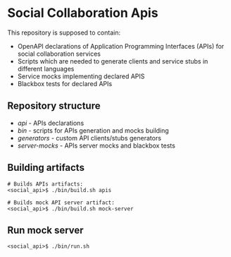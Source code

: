 # Social Collaboration Apis
This repository is supposed to contain:
* OpenAPI declarations of Application Programming Interfaces (APIs) for social collaboration services
* Scripts which are needed to generate clients and service stubs in different languages
* Service mocks implementing declared APIS
* Blackbox tests for declared APIs

## Repository structure
* _api_ - APIs declarations
* _bin_ - scripts for APIs generation and mocks building
* _generators_ - custom API clients/stubs generators
* _server-mocks_ - APIs server mocks and blackbox tests

## Building artifacts
    # Builds APIs artifacts:
    <social_api>$ ./bin/build.sh apis
    
    # Builds mock API server artifact:
    <social_api>$ ./bin/build.sh mock-server
    
## Run mock server
    <social_api>$ ./bin/run.sh